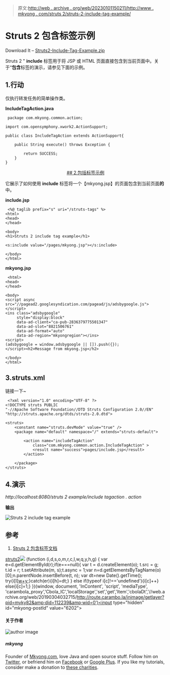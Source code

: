 > 原文:[http://web . archive . org/web/20230101150211/http://www . mkyong . com/struts 2/struts-2-include-tag-example/](http://web.archive.org/web/20230101150211/http://www.mkyong.com/struts2/struts-2-include-tag-example/)

# Struts 2 包含标签示例

Download It – [Struts2-Include-Tag-Example.zip](http://web.archive.org/web/20190304032715/http://www.mkyong.com/wp-content/uploads/2010/07/Struts2-Include-Tag-Example.zip)

Struts 2 " **include** 标签用于将 JSP 或 HTML 页面直接包含到当前页面中。关于“**包含**标签的演示，请参见下面的示例。

## 1.行动

仅执行转发任务的简单操作类。

**IncludeTagAction.java**

```
 package com.mkyong.common.action;

import com.opensymphony.xwork2.ActionSupport;

public class IncludeTagAction extends ActionSupport{

	public String execute() throws Exception {

		return SUCCESS;
	}
} 
```

 <ins class="adsbygoogle" style="display:block; text-align:center;" data-ad-format="fluid" data-ad-layout="in-article" data-ad-client="ca-pub-2836379775501347" data-ad-slot="6894224149">## 2.包括标签示例

它展示了如何使用 **include** 标签将一个【mkyong.jsp】的页面包含到当前页面**的**中。

**include.jsp**

```
 <%@ taglib prefix="s" uri="/struts-tags" %>
<html>
<head>
</head>

<body>
<h1>Struts 2 include tag example</h1>

<s:include value="/pages/mkyong.jsp"></s:include>

</body>
</html> 
```

**mkyong.jsp**

```
 <html>
<head>
</head>

<body>
<script async src="//pagead2.googlesyndication.com/pagead/js/adsbygoogle.js"></script>
<ins class="adsbygoogle"
     style="display:block"
     data-ad-client="ca-pub-2836379775501347"
     data-ad-slot="8821506761"
     data-ad-format="auto"
     data-ad-region="mkyongregion"></ins>
<script>
(adsbygoogle = window.adsbygoogle || []).push({});
</script><h2>Message from mkyong.jsp</h2>

</body>
</html> 
```

## 3.struts.xml

链接一下~

```
 <?xml version="1.0" encoding="UTF-8" ?>
<!DOCTYPE struts PUBLIC
"-//Apache Software Foundation//DTD Struts Configuration 2.0//EN"
"http://struts.apache.org/dtds/struts-2.0.dtd">

<struts>
 	<constant name="struts.devMode" value="true" />
	<package name="default" namespace="/" extends="struts-default">

		<action name="includeTagAction" 
			class="com.mkyong.common.action.IncludeTagAction" >
			<result name="success">pages/include.jsp</result>
		</action>

	</package>
</struts> 
```

## 4.演示

*http://localhost:8080/struts 2 example/include tagaction . action*

**输出**

![Struts 2 include tag example](../Images/d01e28d6c7f4f68025b105cd77735426.png "Struts2-Include-Tag-Example")

## 参考

1.  [Struts 2 包含标签文档](http://web.archive.org/web/20190304032715/http://struts.apache.org/2.0.14/docs/include.html)

[struts2](http://web.archive.org/web/20190304032715/http://www.mkyong.com/tag/struts2/)</ins>![](../Images/df06124ddb100763a7c86c3ec43f3d73.png) (function (i,d,s,o,m,r,c,l,w,q,y,h,g) { var e=d.getElementById(r);if(e===null){ var t = d.createElement(o); t.src = g; t.id = r; t.setAttribute(m, s);t.async = 1;var n=d.getElementsByTagName(o)[0];n.parentNode.insertBefore(t, n); var dt=new Date().getTime(); try{i[l][w+y](h,i[l][q+y](h)+'&amp;'+dt);}catch(er){i[h]=dt;} } else if(typeof i[c]!=='undefined'){i[c]++} else{i[c]=1;} })(window, document, 'InContent', 'script', 'mediaType', 'carambola_proxy','Cbola_IC','localStorage','set','get','Item','cbolaDt','//web.archive.org/web/20190304032715/http://route.carambo.la/inimage/getlayer?pid=myky82&amp;did=112239&amp;wid=0')<input type="hidden" id="mkyong-postId" value="6202">

#### 关于作者

![author image](../Images/8b0cbe8f05165bc797f0e9c8025fd20e.png)

##### mkyong

Founder of [Mkyong.com](http://web.archive.org/web/20190304032715/http://mkyong.com/), love Java and open source stuff. Follow him on [Twitter](http://web.archive.org/web/20190304032715/https://twitter.com/mkyong), or befriend him on [Facebook](http://web.archive.org/web/20190304032715/http://www.facebook.com/java.tutorial) or [Google Plus](http://web.archive.org/web/20190304032715/https://plus.google.com/110948163568945735692?rel=author). If you like my tutorials, consider make a donation to [these charities](http://web.archive.org/web/20190304032715/http://www.mkyong.com/blog/donate-to-charity/).